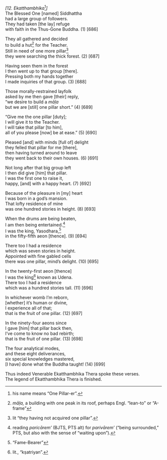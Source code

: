 *\[12. Ekatthambhika*[^1]*\]*  
The Blessed One \[named\] Siddhattha  
had a large group of followers.  
They had taken \[the lay\] refuge  
with faith in the Thus-Gone Buddha. (1) \[686\]

They all gathered and decided  
to build a hut[^2] for the Teacher.  
Still in need of one more pillar[^3]  
they were searching the thick forest. (2) \[687\]

Having seen them in the forest  
I then went up to that group \[there\].  
Pressing both my hands together  
I made inquiries of that group. (3) \[688\]

Those morally-restrained layfolk  
asked by me then gave \[their\] reply,  
“we desire to build a *māḷa*  
but we are \[still\] one pillar short.” (4) \[689\]

“Give me the one pillar \[duty\];  
I will give it to the Teacher.  
I will take that pillar \[to him\],  
all of you please \[now\] be at ease.” (5) \[690\]

Pleased \[and\] with minds \[full of\] delight  
they felled that pillar for me \[there\],  
then having turned around to leave  
they went back to their own houses. (6) \[691\]

Not long after that big group left  
I then did give \[him\] that pillar.  
I was the first one to raise it,  
happy, \[and\] with a happy heart. (7) \[692\]

Because of the pleasure in \[my\] heart  
I was born in a god’s mansion.  
That lofty residence of mine  
was one hundred stories in height. (8) \[693\]

When the drums are being beaten,  
I am then being entertained.[^4]  
I was the king, Yasodhara,[^5]  
in the fifty-fifth aeon \[thence\]. (9) \[694\]

There too I had a residence  
which was seven stories in height.  
Appointed with fine gabled cells  
there was one pillar, mind’s delight. (10) \[695\]

In the twenty-first aeon \[thence\]  
I was the king[^6] known as Udena.  
There too I had a residence  
which was a hundred stories tall. (11) \[696\]

In whichever womb I’m reborn,  
\[whether\] it’s human or divine,  
I experience all of that;  
that is the fruit of one pillar. (12) \[697\]

In the ninety-four aeons since  
I gave \[him\] that pillar back then,  
I’ve come to know no bad rebirth;  
that is the fruit of one pillar. (13) \[698\]

The four analytical modes,  
and these eight deliverances,  
six special knowledges mastered,  
\[I have\] done what the Buddha taught! (14) \[699\]

Thus indeed Venerable Ekatthambhika Thera spoke these verses.  
The legend of Ekatthambhika Thera is finished.

[^1]: his name means “One Pillar-er”.

[^2]: *māḷa,* a building with one peak in its roof, perhaps Engl. “lean-to” or “A-frame”

[^3]: lit “they having not acquired one pillar”.

[^4]: reading *paricārem’* (BJTS, PTS alt) for *parivārem’* (“being surrounded,” PTS, but also with the sense of “waiting upon”).

[^5]: “Fame-Bearer”

[^6]: lit., “kṣatriyan”.
